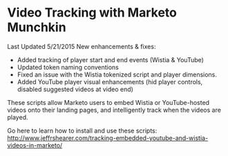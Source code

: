 # Video Tracking with Marketo Munchkin
Last Updated 5/21/2015
New enhancements & fixes: 
- Added tracking of player start and end events (Wistia & YouTube)
- Updated token naming conventions
- Fixed an issue with the Wistia tokenized script and player
dimensions.
- Added YouTube player visual enhancements (hid player controls,
disabled suggested videos at video end)

These scripts allow Marketo users to embed Wistia or YouTube-hosted videos onto their landing pages, and intelligently track when the videos are played. 

Go here to learn how to install and use these scripts: <http://www.jeffrshearer.com/tracking-embedded-youtube-and-wistia-videos-in-marketo/>
